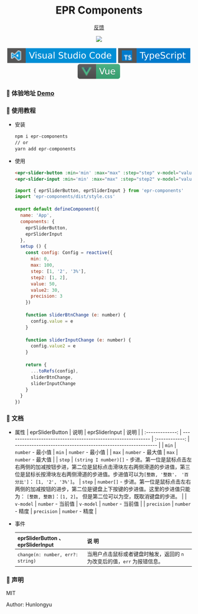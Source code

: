 <h1 align="center">EPR Components</h1>

<p align="center">
<a href="https://github.com/Hunlongyu/ZY-Player-Web/issues" target="_blank">反馈</a>
</p>
<p align="center">
<img src="https://forthebadge.com/images/badges/built-with-love.svg">
<p>
<p align="center">
<img src="https://github.com/aleen42/badges/raw/master/src/visual_studio_code_flat_square.svg?sanitize=true">
<img src="https://github.com/aleen42/badges/raw/master/src/typescript_flat_square.svg?sanitize=true">
<img src="https://github.com/aleen42/badges/raw/master/src/vue.svg?sanitize=true">
</p>

### 🚀 体验地址 [Demo](https://hunlongyu.github.io/epr-components/)



### 🚄 使用教程

- 安装
  ```bash
  npm i epr-components
  // or
  yarn add epr-components
  ```
- 使用
  ```html
  <epr-slider-button :min='min' :max="max" :step="step" v-model="value" :precision="precision" @change="sliderBtnChange" />
  <epr-slider-input :min='min' :max="max" :step="step2" v-model="value2" :precision="precision" @change="sliderInputChange" />
  ```
  ```js
  import { eprSliderButton, eprSliderInput } from 'epr-components'
  import 'epr-components/dist/style.css'
  
  export default defineComponent({
    name: 'App',
    components: {
      eprSliderButton,
      eprSliderInput
    },
    setup () {
      const config: Config = reactive({
        min: 0,
        max: 100,
        step: [1, '2', '3%'],
        step2: [1, 2],
        value: 50,
        value2: 30,
        precision: 3
      })
  
      function sliderBtnChange (e: number) {
        config.value = e
      }
  
      function sliderInputChange (e: number) {
        config.value2 = e
      }
  
      return {
        ...toRefs(config),
        sliderBtnChange,
        sliderInputChange
      }
    }
  })
  ```
### 📖 文档

- 属性
  | eprSliderButton | 说明                                                         | eprSliderInput | 说明                                                         |
  | :-------------: | ------------------------------------------------------------ | :------------: | ------------------------------------------------------------ |
  |      `min`      | `number` - 最小值                                            |     `min`      | `number` - 最小值                                            |
  |      `max`      | `number` - 最大值                                            |     `max`      | `number` - 最大值                                            |
  |     `step`      | `(string I number)[]` - 步进。第一位是鼠标点击左右两侧的加减按钮步进，第二位是鼠标点击滑块左右两侧滑道的步进值，第三位是鼠标长按滑块左右两侧滑道的步进值。步进值可以为`[整数, '整数'， '百分比']`： `[1, '2', '3%']`。 |     `step`     | `number[]` - 步进。第一位是鼠标点击左右两侧的加减按钮的进步，第二位是键盘上下按键的步进值。这里的步进值只能为： `[整数, 整数]`：`[1, 2]`。 但是第二位可以为空，既取消键盘的步进。 |
  |    `v-model`    | `number` - 当前值                                            |   `v-model`    | `number` - 当前值                                            |
  |   `precision`   | `number` - 精度                                              |  `precision`   | `number` - 精度                                              |



* 事件

  | eprSliderButton 、 eprSliderInput | 说 明                                                         |
  | --------------------------------- | ------------------------------------------------------------ |
  | `change(n: number, err?: string)` | 当用户点击鼠标或者键盘时触发，返回的 `n` 为改变后的值，`err` 为报错信息。|
  



### 💖 声明

MIT

Author: Hunlongyu
